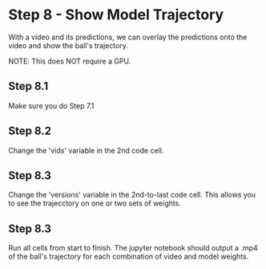 # Step 8 - Show Model Trajectory
With a video and its predictions, we can overlay the predictions onto the video and show the ball's trajectory.

NOTE: This does NOT require a GPU.

## Step 8.1
Make sure you do Step 7.1

## Step 8.2
Change the 'vids' variable in the 2nd code cell.

## Step 8.3
Change the 'versions' variable in the 2nd-to-last code cell. This allows you to see the trajecctory on one or two sets of weights.

## Step 8.3
Run all cells from start to finish. The jupyter notebook should output a .mp4 of the ball's trajectory for each combination of video and model weights.